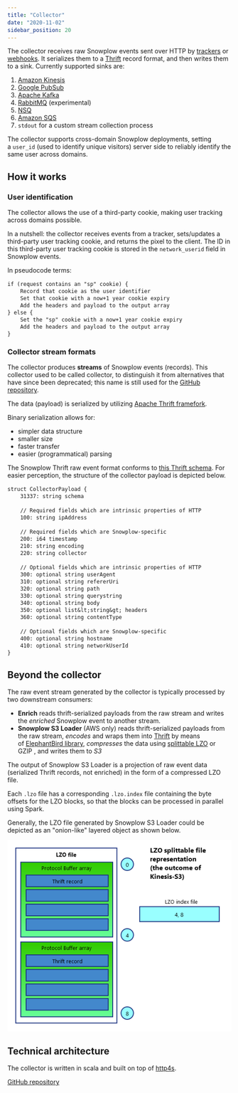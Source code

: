 ```yaml
---
title: "Collector"
date: "2020-11-02"
sidebar_position: 20
---
```


The collector receives raw Snowplow events sent over HTTP by [trackers](/docs/sources/trackers/index.md) or [webhooks](/docs/sources/webhooks/index.md). It serializes them to a [Thrift](http://thrift.apache.org/) record format, and then writes them to a sink. Currently supported sinks are:

1. [Amazon Kinesis](http://aws.amazon.com/kinesis/)
2. [Google PubSub](https://cloud.google.com/pubsub/)
3. [Apache Kafka](http://kafka.apache.org/)
4. [RabbitMQ](https://www.rabbitmq.com/) (experimental)
5. [NSQ](http://nsq.io/)
6. [Amazon SQS](https://aws.amazon.com/sqs/)
7. `stdout` for a custom stream collection process

The collector supports cross-domain Snowplow deployments, setting a `user_id` (used to identify unique visitors) server side to reliably identify the same user across domains.

## How it works

### User identification

The collector allows the use of a third-party cookie, making user tracking across domains possible.

In a nutshell: the collector receives events from a tracker, sets/updates a third-party user tracking cookie, and returns the pixel to the client. The ID in this third-party user tracking cookie is stored in the `network_userid` field in Snowplow events.

In pseudocode terms:

```text
if (request contains an "sp" cookie) {
    Record that cookie as the user identifier
    Set that cookie with a now+1 year cookie expiry
    Add the headers and payload to the output array
} else {
    Set the "sp" cookie with a now+1 year cookie expiry
    Add the headers and payload to the output array
}
```

### Collector stream formats

The collector produces **streams** of Snowplow events (records). This collector used to be called collector, to distinguish it from alternatives that have since been deprecated; this name is still used for the [GitHub repository](https://github.com/snowplow/stream-collector).

The data (payload) is serialized by utilizing [Apache Thrift framefork](http://thrift.apache.org/).

Binary serialization allows for:

- simpler data structure
- smaller size
- faster transfer
- easier (programmatical) parsing

The Snowplow Thrift raw event format conforms to [this Thrift schema](https://github.com/snowplow/iglu-central/blob/master/schemas/com.snowplowanalytics.snowplow/CollectorPayload/thrift/1-0-0). For easier perception, the structure of the collector payload is depicted below.

```text
struct CollectorPayload {
	31337: string schema

	// Required fields which are intrinsic properties of HTTP
	100: string ipAddress

	// Required fields which are Snowplow-specific
	200: i64 timestamp
	210: string encoding
	220: string collector

	// Optional fields which are intrinsic properties of HTTP
	300: optional string userAgent
	310: optional string refererUri
	320: optional string path
	330: optional string querystring
	340: optional string body
	350: optional list&lt;string&gt; headers
	360: optional string contentType

	// Optional fields which are Snowplow-specific
	400: optional string hostname
	410: optional string networkUserId
}
```

## Beyond the collector

The raw event stream generated by the collector is typically processed by two downstream consumers:

- **Enrich** reads thrift-serialized payloads from the raw stream and writes the _enriched_ Snowplow event to another stream.
- **Snowplow S3 Loader** (AWS only) reads thrift-serialized payloads from the raw stream, _encodes_ and wraps them into [Thrift](http://thrift.apache.org/) by means of [ElephantBird library](https://github.com/twitter/elephant-bird), _compresses_ the data using [splittable LZO](http://blog.cloudera.com/blog/2009/11/hadoop-at-twitter-part-1-splittable-lzo-compression/) or GZIP , and writes them to _S3_

The output of Snowplow S3 Loader is a projection of raw event data (serialized Thrift records, not enriched) in the form of a compressed LZO file.

Each `.lzo` file has a corresponding `.lzo.index` file containing the byte offsets for the LZO blocks, so that the blocks can be processed in parallel using Spark.

Generally, the LZO file generated by Snowplow S3 Loader could be depicted as an "onion-like" layered object as shown below.

![](images/lzo-file.png)

## Technical architecture

The collector is written in scala and built on top of [http4s](https://http4s.org).

[GitHub repository](https://github.com/snowplow/stream-collector)
